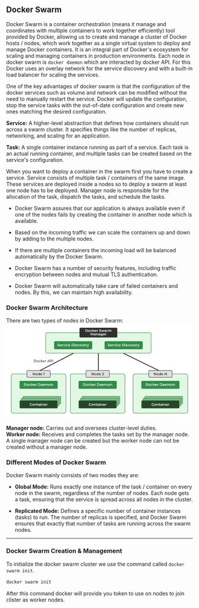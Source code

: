## Docker Swarm

Docker Swarm is a container orchestration (means it manage and coordinates with multiple containers to work together efficiently) tool provided by Docker, allowing us to create and manage a cluster of Docker hosts / nodes, which work together as a single virtual system to deploy and manage Docker containers. 
It is an integral part of Docker's ecosystem for scaling and managing containers in production environments. Each node in docker swarm is `docker daemon` which are interacted by docker API. 
For this Docker uses an overlay network for the service discovery and with a built-in load balancer for scaling the services.

One of the key advantages of docker swarm is that the configuration of the docker services such as volume and network can be modified without the need to manually restart the service.
Docker will update the configuration, stop the service tasks with the out-of-date configuration and create new ones matching the desired configuration.

**Service:** A higher-level abstraction that defines how containers should run across a swarm cluster. It specifies things like the number of replicas, networking, and scaling for an application.

**Task:** A single container instance running as part of a service. Each task is an actual running container, and multiple tasks can be created based on the service's configuration.

When you want to deploy a container in the swarm first you have to create a service. Service consists of multiple task / containers of the same image. 
These services are deployed inside a nodes so to deploy a swarm at least one node has to be deployed. Manager node is responsible for the allocation of the task, dispatch the tasks, and schedule the tasks.

- Docker Swarm assures that our application is always available even if one of the nodes fails by creating the container in another node which is available.
  
- Based on the incoming traffic we can scale the containers up and down by adding to the multiple nodes.    
  
- If there are multiple containers the incoming load will be balanced automatically by the Docker Swarm.    

- Docker Swarm has a number of security features, including traffic encryption between nodes and mutual TLS authentication.    

- Docker Swarm will automatically take care of failed containers and nodes. By this, we can maintain high availability.   

### Docker Swarm Architecture   
There are two types of nodes in Docker Swarm:    
![docker-swarm-mode.webp](images/docker-swarm-mode.webp)     
<br>
**Manager node:** Carries out and oversees cluster-level duties.     
**Worker node:** Receives and completes the tasks set by the manager node.   
A single manager node can be created but the worker node can not be created without a manager node.


### Different Modes of Docker Swarm
Docker Swarm mainly consists of two modes they are:

- **Global Mode:** Runs exactly one instance of the task / container on every node in the swarm, regardless of the number of nodes. Each node gets a task, ensuring that the service is spread across all nodes in the cluster.
 
- **Replicated Mode:** Defines a specific number of container instances (tasks) to run. The number of replicas is specified, and Docker Swarm ensures that exactly that number of tasks are running across the swarm nodes.

---
### Docker Swarm Creation & Management

To initialize the docker swarm cluster we use the command called `docker swarm init`.

```bash
docker swarm init
```

After this command docker will provide you token to use on nodes to join clister as worker nodes.